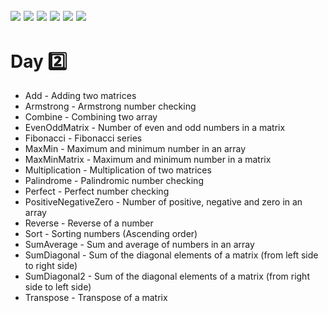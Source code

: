 ![](https://img.shields.io/badge/git-fff7f8?colorA=faf0f0&colorB=db4823&style=for-the-badge&logo=git)
![](https://img.shields.io/badge/github-fff7f8?colorA=080808&colorB=8a8a8a&style=for-the-badge&logo=github)
![](https://img.shields.io/badge/for-you-099450?colorA=b0c92e&colorB=487d3e&style=for-the-badge)
![](https://img.shields.io/badge/check_it-out-bee5ed?colorA=3fc5d1&colorB=469acf&style=for-the-badge)
![](https://img.shields.io/badge/java-learned-bee5ed?colorA=70a8c4&colorB=007396&style=for-the-badge&logo=java)
![](https://img.shields.io/badge/visual_studio_code-1.47.3-181717?colorA=ae36d6&style=for-the-badge&logo=visual-studio-code)
---
# Day :two:
   * Add - Adding two matrices
   * Armstrong - Armstrong number checking
   * Combine - Combining two array 
   * EvenOddMatrix - Number of even and odd numbers in a matrix
   * Fibonacci - Fibonacci series
   * MaxMin - Maximum and minimum number in an array
   * MaxMinMatrix - Maximum and minimum number in a matrix
   * Multiplication - Multiplication of two matrices
   * Palindrome - Palindromic number checking
   * Perfect - Perfect number checking
   * PositiveNegativeZero - Number of positive, negative and zero in an array
   * Reverse - Reverse of a number
   * Sort - Sorting numbers (Ascending order)
   * SumAverage - Sum and average of numbers in an array
   * SumDiagonal - Sum of the diagonal elements of a matrix (from left side to right side)
   * SumDiagonal2 - Sum of the diagonal elements of a matrix (from right side to left side)
   * Transpose - Transpose of a matrix
